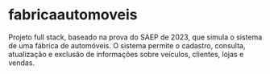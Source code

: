# fabricaautomoveis
Projeto full stack, baseado na prova do SAEP de 2023, que simula o sistema de uma fábrica de automóveis. O sistema permite o cadastro, consulta, atualização e exclusão de informações sobre veículos, clientes, lojas e vendas.
